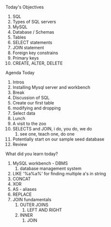 Today's Objectives

1. SQL
2. Types of SQL servers
3. MySQL
4. Database / Schemas
5. Tables
6. SELECT statements
7. JOIN statement
8. Foreign key constrains
9. Primary keys
10. CREATE, ALTER, DELETE

Agenda Today 

1. Intros
2. Installing Mysql server and workbench
3. Break
4. Discussion of SQL
5. Create our first table
6. modifying and dropping
7. Select data
8. Lunch
9. A visit to the zoo
10. SELECTS and JOIN, i do, you do, we do
    1.  see one, teach one, do one
11. Potentially start on our sample seed database
12. Review



What did you learn today?

1. MySQL workbench - DBMS
   1. database management system
2. LIKE '%a%a%' for finding multiple a's in string
3. CONCAT
4. XOR
5. AS - aliases
6. REPLACE
7. JOIN fundamentals
   1. OUTER JOINS
      1. LEFT AND RIGHT
   2. INNER
      1. JOIN